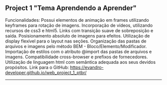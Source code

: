 ## Project 1 "Tema Aprendendo a Aprender"

Funcionalidades:
Possui elementos de animação em frames utilizando keyframes para rotação de imagens.
Incorporação de vídeos, utilizando recursos de css3 e html5.
Links com transição suave de sobreposição e saída.
Posisionamento absoluto de imagens para efeitos.
Utilização de display flexível para o layout nas seções.
Organização das pastas de arquivos e imagens pelo método BEM - Bloco/Elemento/Modificador.
Importação de estilos com o atributo @import das pastas de arquivos e imagens.
Compatibilidade cross-browser e prefixos de fornecedores.
Utilização de linguagem html com semântica adequada aos seus devidos propósitos.
Link para o GitHub: https://evandro-developer.github.io/web_project_1_ptbr/

---

